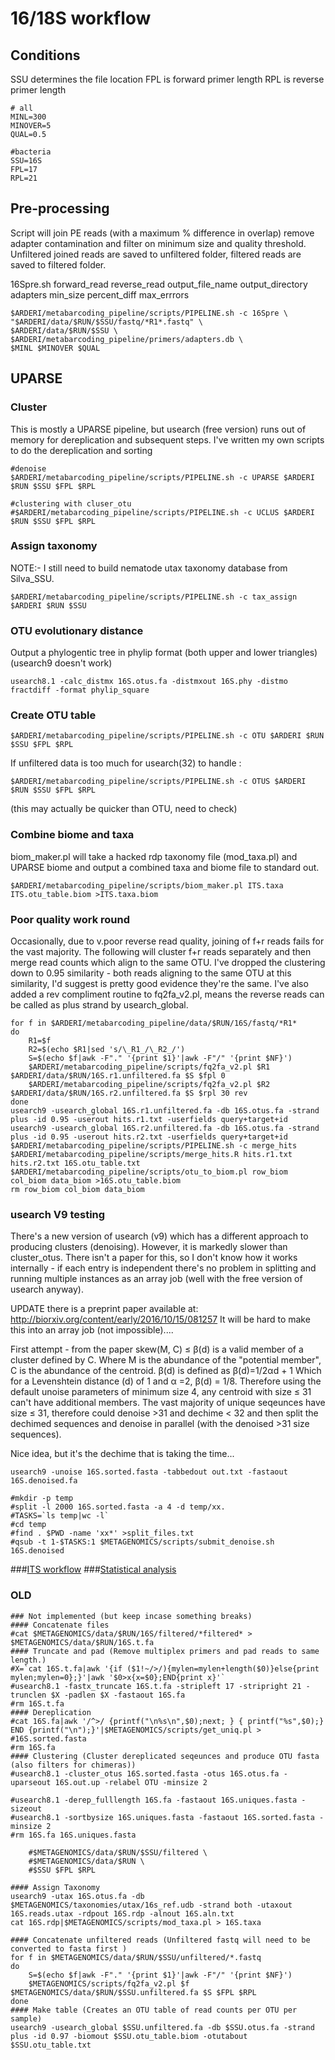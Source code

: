 # 16/18S workflow

## Conditions
SSU determines the file location
FPL is forward primer length
RPL is reverse primer length

```shell
# all
MINL=300
MINOVER=5
QUAL=0.5

#bacteria
SSU=16S
FPL=17
RPL=21
```

## Pre-processing
Script will join PE reads (with a maximum % difference in overlap) remove adapter contamination and filter on minimum size and quality threshold.
Unfiltered joined reads are saved to unfiltered folder, filtered reads are saved to filtered folder.

16Spre.sh forward_read reverse_read output_file_name output_directory adapters min_size percent_diff max_errrors 

```shell
$ARDERI/metabarcoding_pipeline/scripts/PIPELINE.sh -c 16Spre \
"$ARDERI/data/$RUN/$SSU/fastq/*R1*.fastq" \
$ARDERI/data/$RUN/$SSU \
$ARDERI/metabarcoding_pipeline/primers/adapters.db \
$MINL $MINOVER $QUAL
```
## UPARSE

### Cluster 
This is mostly a UPARSE pipeline, but usearch (free version) runs out of memory for dereplication and subsequent steps. I've written my own scripts to do the dereplication and sorting 

```shell
#denoise
$ARDERI/metabarcoding_pipeline/scripts/PIPELINE.sh -c UPARSE $ARDERI $RUN $SSU $FPL $RPL

#clustering with cluser_otu
#$ARDERI/metabarcoding_pipeline/scripts/PIPELINE.sh -c UCLUS $ARDERI $RUN $SSU $FPL $RPL
```

### Assign taxonomy
NOTE:- I still need to build nematode utax taxonomy database from Silva_SSU.

```shell
$ARDERI/metabarcoding_pipeline/scripts/PIPELINE.sh -c tax_assign $ARDERI $RUN $SSU 
```

### OTU evolutionary distance

Output a phylogentic tree in phylip format (both upper and lower triangles)
(usearch9 doesn't work)
```shell
usearch8.1 -calc_distmx 16S.otus.fa -distmxout 16S.phy -distmo fractdiff -format phylip_square
```

### Create OTU table 

```shell
$ARDERI/metabarcoding_pipeline/scripts/PIPELINE.sh -c OTU $ARDERI $RUN $SSU $FPL $RPL
```

If unfiltered data is too much for usearch(32) to handle :

```shell
$ARDERI/metabarcoding_pipeline/scripts/PIPELINE.sh -c OTUS $ARDERI $RUN $SSU $FPL $RPL
```
(this may actually be quicker than OTU, need to check)

### Combine biome and taxa

biom_maker.pl will take a hacked rdp taxonomy file (mod_taxa.pl) and UPARSE biome and output a combined taxa and biome file to standard out.

```shell
$ARDERI/metabarcoding_pipeline/scripts/biom_maker.pl ITS.taxa ITS.otu_table.biom >ITS.taxa.biom
```

### Poor quality work round

Occasionally, due to v.poor reverse read quality, joining of f+r reads fails for the vast majority. The following will cluster f+r reads separately and then merge read counts which align to the same OTU. I've dropped the clustering down to 0.95 similarity - both reads aligning to the same OTU at this similarity, I'd suggest is pretty good evidence they're the same. 
I've also added a rev compliment routine to fq2fa_v2.pl, means the reverse reads can be called as plus strand by usearch_global.

```shell
for f in $ARDERI/metabarcoding_pipeline/data/$RUN/16S/fastq/*R1*
do
	R1=$f
	R2=$(echo $R1|sed 's/\_R1_/\_R2_/')
	S=$(echo $f|awk -F"." '{print $1}'|awk -F"/" '{print $NF}')
	$ARDERI/metabarcoding_pipeline/scripts/fq2fa_v2.pl $R1 $ARDERI/data/$RUN/16S.r1.unfiltered.fa $S $fpl 0
	$ARDERI/metabarcoding_pipeline/scripts/fq2fa_v2.pl $R2 $ARDERI/data/$RUN/16S.r2.unfiltered.fa $S $rpl 30 rev
done
usearch9 -usearch_global 16S.r1.unfiltered.fa -db 16S.otus.fa -strand plus -id 0.95 -userout hits.r1.txt -userfields query+target+id
usearch9 -usearch_global 16S.r2.unfiltered.fa -db 16S.otus.fa -strand plus -id 0.95 -userout hits.r2.txt -userfields query+target+id
$ARDERI/metabarcoding_pipeline/scripts/PIPELINE.sh -c merge_hits $ARDERI/metabarcoding_pipeline/scripts/merge_hits.R hits.r1.txt hits.r2.txt 16S.otu_table.txt
$ARDERI/metabarcoding_pipeline/scripts/otu_to_biom.pl row_biom col_biom data_biom >16S.otu_table.biom
rm row_biom col_biom data_biom
```

### usearch V9 testing

There's a new version of usearch (v9) which has a different approach to producing clusters (denoising). However, it is markedly slower than cluster_otus.
There isn't a paper for this, so I don't know how it works internally - if each entry is independent there's no problem in splitting and running multiple instances as an array job (well with the free version of usearch anyway). 

UPDATE there is a preprint paper available at: http://biorxiv.org/content/early/2016/10/15/081257
It will be hard to make this into an array job (not impossible)....

First attempt -  from the paper skew(M, C) ≤ β(d) is a valid member of a cluster defined by C. Where  M is the abundance of the "potential member", C is the abundance of the centroid. β(d) is defined as β(d)=1/2αd + 1
Which for a Levenshtein distance (d) of 1 and α =2,   β(d) = 1/8. 
Therefore using the default unoise parameters of minimum size 4, any centroid with size ≤ 31 can't have additional members. The vast majority of unique seqeunces have size ≤ 31, therefore could denoise >31 and dechime < 32 and then split the dechimed sequences and denoise in parallel (with the denoised >31 size sequences).

Nice idea, but it's the dechime that is taking the time...

``` shell
usearch9 -unoise 16S.sorted.fasta -tabbedout out.txt -fastaout 16S.denoised.fa

#mkdir -p temp 
#split -l 2000 16S.sorted.fasta -a 4 -d temp/xx.
#TASKS=`ls temp|wc -l`
#cd temp 
#find . $PWD -name 'xx*' >split_files.txt
#qsub -t 1-$TASKS:1 $METAGENOMICS/scripts/submit_denoise.sh 16S.denoised  
```




###[ITS workflow](../master//ITS%20workflow.md)
###[Statistical analysis](../master/statistical%20analysis.md)



### OLD
```
### Not implemented (but keep incase something breaks)
#### Concatenate files
#cat $METAGENOMICS/data/$RUN/16S/filtered/*filtered* > $METAGENOMICS/data/$RUN/16S.t.fa
#### Truncate and pad (Remove multiplex primers and pad reads to same length.)
#X=`cat 16S.t.fa|awk '{if ($1!~/>/){mylen=mylen+length($0)}else{print mylen;mylen=0};}'|awk '$0>x{x=$0};END{print x}'`
#usearch8.1 -fastx_truncate 16S.t.fa -stripleft 17 -stripright 21 -trunclen $X -padlen $X -fastaout 16S.fa
#rm 16S.t.fa
#### Dereplication
#cat 16S.fa|awk '/^>/ {printf("\n%s\n",$0);next; } { printf("%s",$0);}  END {printf("\n");}'|$METAGENOMICS/scripts/get_uniq.pl > #16S.sorted.fasta 
#rm 16S.fa
#### Clustering (Cluster dereplicated seqeunces and produce OTU fasta (also filters for chimeras))
#usearch8.1 -cluster_otus 16S.sorted.fasta -otus 16S.otus.fa -uparseout 16S.out.up -relabel OTU -minsize 2

#usearch8.1 -derep_fulllength 16S.fa -fastaout 16S.uniques.fasta -sizeout 
#usearch8.1 -sortbysize 16S.uniques.fasta -fastaout 16S.sorted.fasta -minsize 2
#rm 16S.fa 16S.uniques.fasta

 	#$METAGENOMICS/data/$RUN/$SSU/filtered \
	#$METAGENOMICS/data/$RUN \
	#$SSU $FPL $RPL

#### Assign Taxonomy
usearch9 -utax 16S.otus.fa -db $METAGENOMICS/taxonomies/utax/16s_ref.udb -strand both -utaxout 16S.reads.utax -rdpout 16S.rdp -alnout 16S.aln.txt
cat 16S.rdp|$METAGENOMICS/scripts/mod_taxa.pl > 16S.taxa

#### Concatenate unfiltered reads (Unfiltered fastq will need to be converted to fasta first )
for f in $METAGENOMICS/data/$RUN/$SSU/unfiltered/*.fastq
do
	S=$(echo $f|awk -F"." '{print $1}'|awk -F"/" '{print $NF}')
	$METAGENOMICS/scripts/fq2fa_v2.pl $f $METAGENOMICS/data/$RUN/$SSU.unfiltered.fa $S $FPL $RPL
done
#### Make table (Creates an OTU table of read counts per OTU per sample)
usearch9 -usearch_global $SSU.unfiltered.fa -db $SSU.otus.fa -strand plus -id 0.97 -biomout $SSU.otu_table.biom -otutabout $SSU.otu_table.txt
```

